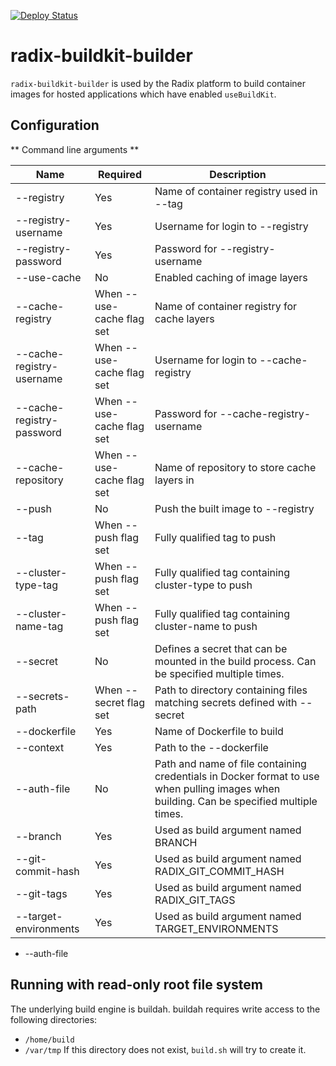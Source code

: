 [![Deploy Status](https://github.com/equinor/radix-buildkit-builder/actions/workflows/build-push.yml/badge.svg)](https://github.com/equinor/radix-buildkit-builder/actions/workflows/build-push.yml)

# radix-buildkit-builder

`radix-buildkit-builder` is used by the Radix platform to build container images for hosted applications which have enabled `useBuildKit`.

## Configuration

** Command line arguments **

| Name                      | Required                        | Description                                                                                                                              | 
| ------------------------- | ------------------------------- | ---------------------------------------------------------------------------------------------------------------------------------------- |
| --registry                | Yes                             | Name of container registry used in --tag                                                                                                 |
| --registry-username       | Yes                             | Username for login to --registry                                                                                                         |
| --registry-password       | Yes                             | Password for --registry-username                                                                                                         |
| --use-cache               | No                              | Enabled caching of image layers                                                                                                          |
| --cache-registry          | When --use-cache flag set       | Name of container registry for cache layers                                                                                              |
| --cache-registry-username | When --use-cache flag set       | Username for login to --cache-registry                                                                                                   |
| --cache-registry-password | When --use-cache flag set       | Password for --cache-registry-username                                                                                                   |
| --cache-repository        | When --use-cache flag set       | Name of repository to store cache layers in                                                                                              |
| --push                    | No                              | Push the built image to --registry                                                                                                       |
| --tag                     | When --push flag set            | Fully qualified tag to push                                                                                                              |
| --cluster-type-tag        | When --push flag set            | Fully qualified tag containing cluster-type to push                                                                                      |
| --cluster-name-tag        | When --push flag set            | Fully qualified tag containing cluster-name to push                                                                                      |
| --secret                  | No                              | Defines a secret that can be mounted in the build process. Can be specified multiple times.                                              |
| --secrets-path            | When --secret flag set          | Path to directory containing files matching secrets defined with --secret                                                                |
| --dockerfile              | Yes                             | Name of Dockerfile to build                                                                                                              |
| --context                 | Yes                             | Path to the --dockerfile                                                                                                                 |
| --auth-file               | No                              | Path and name of file containing credentials in Docker format to use when pulling images when building. Can be specified multiple times. |
| --branch                  | Yes                             | Used as build argument named BRANCH                                                                                                      |
| --git-commit-hash         | Yes                             | Used as build argument named RADIX_GIT_COMMIT_HASH                                                                                       |
| --git-tags                | Yes                             | Used as build argument named RADIX_GIT_TAGS                                                                                              |
| --target-environments     | Yes                             | Used as build argument named TARGET_ENVIRONMENTS                                                                                         |

* --auth-file

## Running with read-only root file system

The underlying build engine is buildah. buildah requires write access to the following directories:
- `/home/build`
- `/var/tmp` If this directory does not exist, `build.sh` will try to create it.

